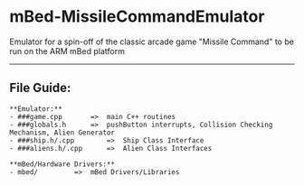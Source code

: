 # mBed-MissileCommandEmulator
Emulator for a spin-off of the classic arcade game "Missile Command" to be run on the ARM mBed platform

-------------
## File Guide:

	**Emulator:**
	- ###game.cpp		=>	main C++ routines
	- ###globals.h		=>	pushButton interrupts, Collision Checking Mechanism, Alien Generator
	- ###ship.h/.cpp		=>	Ship Class Interface
	- ###aliens.h/.cpp	  	=>	Alien Class Interfaces
	
	**mBed/Hardware Drivers:**
	- mbed/		 	=>	mBed Drivers/Libraries
	
